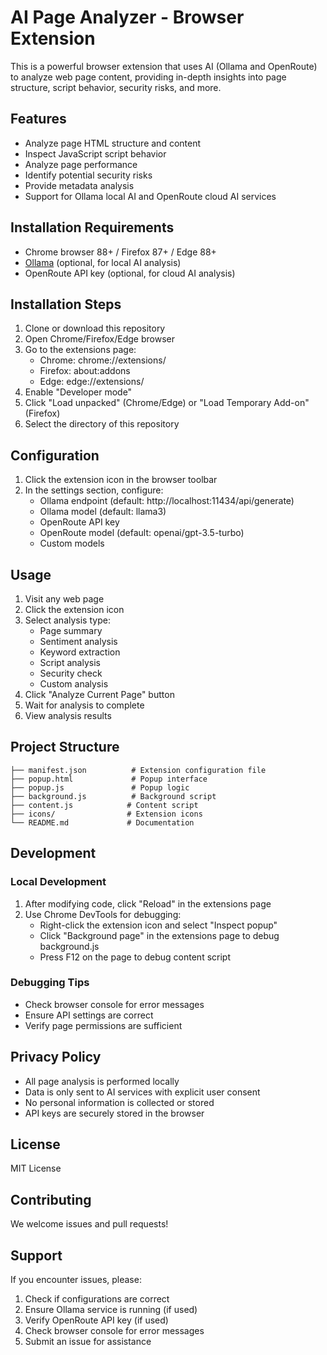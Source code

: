# AI Page Analyzer - Browser Extension

This is a powerful browser extension that uses AI (Ollama and OpenRoute) to analyze web page content, providing in-depth insights into page structure, script behavior, security risks, and more.

## Features

- Analyze page HTML structure and content
- Inspect JavaScript script behavior
- Analyze page performance
- Identify potential security risks
- Provide metadata analysis
- Support for Ollama local AI and OpenRoute cloud AI services

## Installation Requirements

- Chrome browser 88+ / Firefox 87+ / Edge 88+
- [Ollama](https://ollama.ai/) (optional, for local AI analysis)
- OpenRoute API key (optional, for cloud AI analysis)

## Installation Steps

1. Clone or download this repository
2. Open Chrome/Firefox/Edge browser
3. Go to the extensions page:
   - Chrome: chrome://extensions/
   - Firefox: about:addons
   - Edge: edge://extensions/
4. Enable "Developer mode"
5. Click "Load unpacked" (Chrome/Edge) or "Load Temporary Add-on" (Firefox)
6. Select the directory of this repository

## Configuration

1. Click the extension icon in the browser toolbar
2. In the settings section, configure:
   - Ollama endpoint (default: http://localhost:11434/api/generate)
   - Ollama model (default: llama3)
   - OpenRoute API key
   - OpenRoute model (default: openai/gpt-3.5-turbo)
   - Custom models

## Usage

1. Visit any web page
2. Click the extension icon
3. Select analysis type:
   - Page summary
   - Sentiment analysis
   - Keyword extraction
   - Script analysis
   - Security check
   - Custom analysis
4. Click "Analyze Current Page" button
5. Wait for analysis to complete
6. View analysis results

## Project Structure

```
├── manifest.json          # Extension configuration file
├── popup.html             # Popup interface
├── popup.js               # Popup logic
├── background.js          # Background script
├── content.js            # Content script
├── icons/                # Extension icons
└── README.md             # Documentation
```

## Development

### Local Development

1. After modifying code, click "Reload" in the extensions page
2. Use Chrome DevTools for debugging:
   - Right-click the extension icon and select "Inspect popup"
   - Click "Background page" in the extensions page to debug background.js
   - Press F12 on the page to debug content script

### Debugging Tips

- Check browser console for error messages
- Ensure API settings are correct
- Verify page permissions are sufficient

## Privacy Policy

- All page analysis is performed locally
- Data is only sent to AI services with explicit user consent
- No personal information is collected or stored
- API keys are securely stored in the browser

## License

MIT License

## Contributing

We welcome issues and pull requests!

## Support

If you encounter issues, please:
1. Check if configurations are correct
2. Ensure Ollama service is running (if used)
3. Verify OpenRoute API key (if used)
4. Check browser console for error messages
5. Submit an issue for assistance
